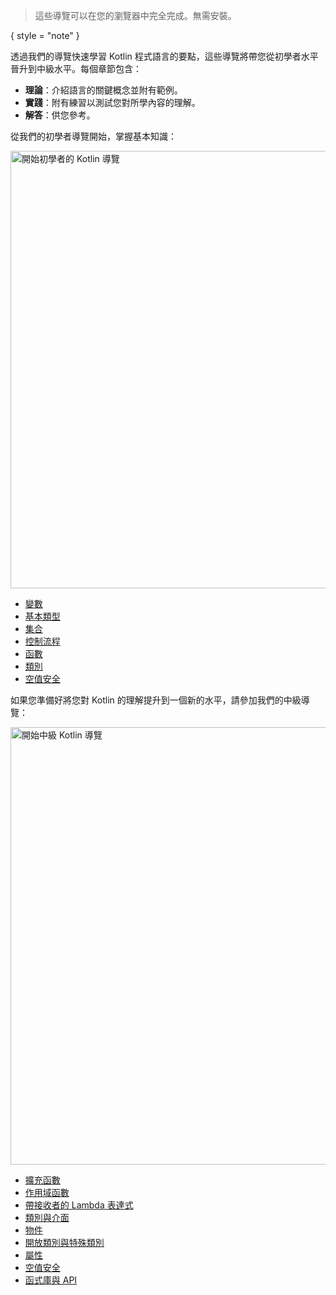 [//]: # (title: 歡迎來到我們的 Kotlin 之旅！)

> 這些導覽可以在您的瀏覽器中完全完成。無需安裝。
> 
{ style = "note" }

透過我們的導覽快速學習 Kotlin 程式語言的要點，這些導覽將帶您從初學者水平晉升到中級水平。每個章節包含：

*   **理論**：介紹語言的關鍵概念並附有範例。
*   **實踐**：附有練習以測試您對所學內容的理解。
*   **解答**：供您參考。

從我們的初學者導覽開始，掌握基本知識：

<a href="kotlin-tour-hello-world.md"><img src="start-beginner-tour.svg" width="700" alt="開始初學者的 Kotlin 導覽" style="block"/></a>

<deflist collapsible="true">
    <def title="初學者導覽內容" default-state="collapsed">
        <ul>
            <li><a href="kotlin-tour-hello-world.md">變數</a></li>
            <li><a href="kotlin-tour-basic-types.md">基本類型</a></li>
            <li><a href="kotlin-tour-collections.md">集合</a></li>
            <li><a href="kotlin-tour-control-flow.md">控制流程</a></li>
            <li><a href="kotlin-tour-functions.md">函數</a></li>
            <li><a href="kotlin-tour-classes.md">類別</a></li>
            <li><a href="kotlin-tour-null-safety.md">空值安全</a></li>
        </ul>
    </def>
</deflist>

如果您準備好將您對 Kotlin 的理解提升到一個新的水平，請參加我們的中級導覽：

<a href="kotlin-tour-intermediate-extension-functions.md"><img src="start-intermediate-tour.svg" width="700" alt="開始中級 Kotlin 導覽" style="block"/></a>

<deflist collapsible="true">
    <def title="中級導覽內容" default-state="collapsed">
        <ul>
            <li><a href="kotlin-tour-intermediate-extension-functions.md">擴充函數</a></li>
            <li><a href="kotlin-tour-intermediate-scope-functions.md">作用域函數</a></li>
            <li><a href="kotlin-tour-intermediate-lambdas-receiver.md">帶接收者的 Lambda 表達式</a></li>
            <li><a href="kotlin-tour-intermediate-classes-interfaces.md">類別與介面</a></li>
            <li><a href="kotlin-tour-intermediate-objects.md">物件</a></li>
            <li><a href="kotlin-tour-intermediate-open-special-classes.md">開放類別與特殊類別</a></li>
            <li><a href="kotlin-tour-intermediate-properties.md">屬性</a></li>
            <li><a href="kotlin-tour-intermediate-null-safety.md">空值安全</a></li>
            <li><a href="kotlin-tour-intermediate-libraries-and-apis.md">函式庫與 API</a></li>
        </ul>
    </def>
</deflist>